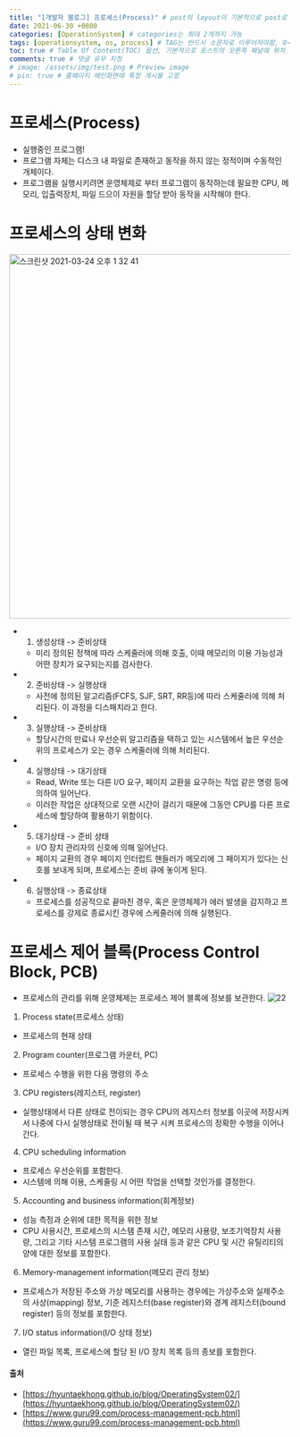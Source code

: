 ```yaml
---
title: "[개발자 블로그] 프로세스(Process)" # post의 layout이 기본적으로 post로 설정되어있어서 Front Matter에 따로 layout변수를 만들어 주지 않아도 됨
date: 2021-06-30 +0800
categories: [OperationSystem] # categories는 최대 2개까지 가능
tags: [operationsystem, os, process] # TAG는 반드시 소문자로 이루어져야함, 0~무한개까지 지정 가능
toc: true # Table Of Content(TOC) 옵션, 기본적으로 포스트의 오른쪽 패널에 위치
comments: true # 댓글 유무 지정
# image: /assets/img/test.png # Preview image
# pin: true # 홈페이지 메인화면에 특정 게시물 고정
---
```


# 프로세스(Process)
- 실행중인 프로그램!
- 프로그램 자체는 디스크 내 파일로 존재하고 동작을 하지 않는 정적이며 수동적인 개체이다.
- 프로그램을 실행시키려면 운영체제로 부터 프로그램이 동작하는데 필요한 CPU, 메모리, 입출력장치, 파일 드으이 자원을 할당 받아 동작을 시작해야 한다.

# 프로세스의 상태 변화
<img width="652" alt="스크린샷 2021-03-24 오후 1 32 41" src="https://user-images.githubusercontent.com/44339530/112255389-69f3a600-8ca5-11eb-952e-5106b6f6a671.png"><br>

- 1) 생성상태 -> 준비상태
    - 미리 정의된 정책에 따라 스케줄러에 의해 호출, 이때 메모리의 이용 가능성과 어떤 장치가 요구되는지를 검사한다.

- 2) 준비상태 -> 실행상태
    - 사전에 정의된 알고리즘(FCFS, SJF, SRT, RR등)에 따라 스케줄러에 의해 처리된다. 이 과정을 디스패치라고 한다.

- 3) 실행상태 -> 준비상태
    - 할당시간의 만료나 우선순위 알고리즘을 택하고 있는 시스템에서 높은 우선순위의 프로세스가 오는 경우 스케줄러에 의해 처리된다.

- 4) 실행상태 -> 대기상태
    - Read, Write 또는 다른 I/O 요구, 페이지 교환을 요구하는 작업 같은 명령 등에 의하여 일어난다.
    - 이러한 작업은 상대적으로 오랜 시간이 걸리기 때문에 그동안 CPU를 다른 프로세스에 할당하여 활용하기 위함이다.

- 5) 대기상태 -> 준비 상태
    - I/O 장치 관리자의 신호에 의해 일어난다.
    - 페이지 교환의 경우 페이지 인터럽트 핸들러가 메모리에 그 페이지가 있다는 신호를 보내게 되며, 프로세스는 준비 큐에 놓이게 된다.

- 6) 실행상태 -> 종료상태
    - 프로세스를 성공적으로 끝마친 경우, 혹은 운영체제가 에러 발생을 감지하고 프로세스를 강제로 종료시킨 경우에 스케줄러에 의해 실행된다.

# 프로세스 제어 블록(Process Control Block, PCB)
- 프로세스의 관리를 위해 운영체제는 프로세스 제어 블록에 정보를 보관한다.
![22](https://user-images.githubusercontent.com/44339530/112256010-ad9adf80-8ca6-11eb-8d9d-14fa8ef2aa54.png)<br>

1) Process state(프로세스 상태)
- 프로세스의 현재 상태

2) Program counter(프로그램 카운터, PC)
- 프로세스 수행을 위한 다음 명령의 주소

3) CPU registers(레지스터, register)
- 실행상태에서 다른 상태로 전이되는 경우 CPU의 레지스터 정보를 이곳에 저장시켜서 나중에 다시 실행상태로 전이될 때 복구 시켜 프로세스의 정확한 수행을 이어나간다.

4) CPU scheduling information
- 프로세스 우선순위를 포함한다.
- 시스템에 의해 이용, 스케줄링 시 어떤 작업을 선택할 것인가를 결정한다.

5) Accounting and business information(회계정보)
- 성능 측정과 순위에 대한 목적을 위한 정보
- CPU 사용시간, 프로세스의 시스템 존재 시간, 메모리 사용량, 보조기억장치 사용량, 그리고 기타 시스템 프로그램의 사용 실태 등과 같은 CPU 및 시간 유틸리티의 양에 대한 정보를 포함한다.

6) Memory-management information(메모리 관리 정보)
- 프로세스가 저장된 주소와 가상 메모리를 사용하는 경우에는 가상주소와 실제주소의 사상(mapping) 정보, 기준 레지스터(base register)와 경계 레지스터(bound register) 등의 정보를 포함한다.

7) I/O status information(I/O 상태 정보)
- 열린 파일 목록, 프로세스에 할당 된 I/O 장치 목록 등의 종보를 포함한다.

#### 출처
- [https://hyuntaekhong.github.io/blog/OperatingSystem02/](https://hyuntaekhong.github.io/blog/OperatingSystem02/)
- [https://www.guru99.com/process-management-pcb.html](https://www.guru99.com/process-management-pcb.html)
